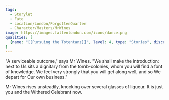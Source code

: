 ```yaml
---
tags:
  - Storylet
  - Fate
  - Location/London/ForgottenQuarter
  - Character/Masters/MrWines
image: https://images.fallenlondon.com/icons/dance.png
qualities: [
  {name: "[[Pursuing the Totentanz]]", level: 4, type: "Stories", discrete: true, icon: "https://images.fallenlondon.com/icons/dancetcsmall.png", description: "You are working with the Withered Celebrant in the Forgotten Quarter to find the Totentanz"}
]
---
```


"A serviceable outcome," says Mr Wines. "We shall make the introduction: next to Us sits a dignitary from the tomb-colonies, whom you will find a font of knowledge. We feel very strongly that you will get along well, and so We depart for Our own business."

Mr Wines rises unsteadily, knocking over several glasses of liqueur. It is just you and the Withered Celebrant now. 
